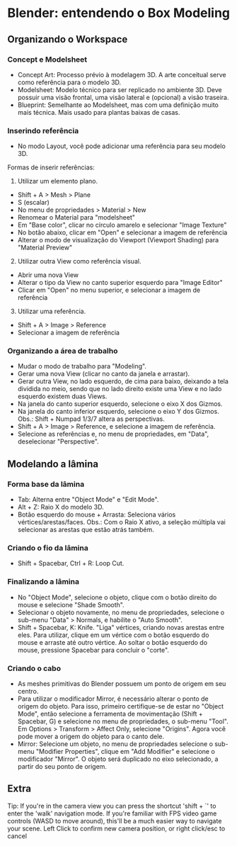 # Blender: entendendo o Box Modeling

## Organizando o Workspace

### Concept e Modelsheet

- Concept Art: Processo prévio à modelagem 3D. A arte conceitual serve como referência para o modelo 3D.
- Modelsheet: Modelo técnico para ser replicado no ambiente 3D. Deve possuir uma visão frontal, uma visão lateral e (opcional) a visão traseira.
- Blueprint: Semelhante ao Modelsheet, mas com uma definição muito mais técnica. Mais usado para plantas baixas de casas.

### Inserindo referência

- No modo Layout, você pode adicionar uma referência para seu modelo 3D.

Formas de inserir referências:

1) Utilizar um elemento plano.
- Shift + A > Mesh > Plane
- S (escalar)
- No menu de propriedades > Material > New
- Renomear o Material para "modelsheet"
- Em "Base color", clicar no círculo amarelo e selecionar "Image Texture"
- No botão abaixo, clicar em "Open" e selecionar a imagem de referência
- Alterar o modo de visualização do Viewport (Viewport Shading) para "Material Preview"

2) Utilizar outra View como referência visual.
- Abrir uma nova View
- Alterar o tipo da View no canto superior esquerdo para "Image Editor"
- Clicar em "Open" no menu superior, e selecionar a imagem de referência

3) Utilizar uma referência.
- Shift + A > Image > Reference
- Selecionar a imagem de referência

### Organizando a área de trabalho

- Mudar o modo de trabalho para "Modeling".
- Gerar uma nova View (clicar no canto da janela e arrastar).
- Gerar outra View, no lado esquerdo, de cima para baixo, deixando a tela dividida no meio, sendo que no lado direito existe uma View e no lado esquerdo existem duas Views.
- Na janela do canto superior esquerdo, selecione o eixo X dos Gizmos.
- Na janela do canto inferior esquerdo, selecione o eixo Y dos Gizmos.
Obs.: Shift + Numpad 1/3/7 altera as perspectivas.
- Shift + A > Image > Reference, e selecione a imagem de referência.
- Selecione as referências e, no menu de propriedades, em "Data", deselecionar "Perspective".

## Modelando a lâmina

### Forma base da lâmina

- Tab: Alterna entre "Object Mode" e "Edit Mode".
- Alt + Z: Raio X do modelo 3D.
- Botão esquerdo do mouse + Arrasta: Seleciona vários vértices/arestas/faces.
Obs.: Com o Raio X ativo, a seleção múltipla vai selecionar as arestas que estão atrás também.

### Criando o fio da lâmina

- Shift + Spacebar, Ctrl + R: Loop Cut.

### Finalizando a lâmina

- No "Object Mode", selecione o objeto, clique com o botão direito do mouse e selecione "Shade Smooth".
- Selecionar o objeto novamente, no menu de propriedades, selecione o sub-menu "Data" > Normals, e habilite o "Auto Smooth".
- Shift + Spacebar, K: Knife. "Liga" vértices, criando novas arestas entre eles. Para utilizar, clique em um vértice com o botão esquerdo do mouse e arraste até outro vértice. Ao soltar o botão esquerdo do mouse, pressione Spacebar para concluir o "corte".

### Criando o cabo

- As meshes primitivas do Blender possuem um ponto de origem em seu centro.
- Para utilizar o modificador Mirror, é necessário alterar o ponto de origem do objeto. Para isso, primeiro certifique-se de estar no "Object Mode", então selecione a ferramenta de movimentação (Shift + Spacebar, G) e selecione no menu de propriedades, o sub-menu "Tool". Em Options > Transform > Affect Only, selecione "Origins". Agora você pode mover a origem do objeto para o canto dele.
- Mirror: Selecione um objeto, no menu de propriedades selecione o sub-menu "Modifier Properties", clique em "Add Modifier" e selecione o modificador "Mirror". O objeto será duplicado no eixo selecionado, a partir do seu ponto de origem.

## Extra

Tip: If you're in the camera view you can press the shortcut 'shift + `' to enter the 'walk' navigation mode. If you're familiar with FPS video game controls (WASD to move around), this'll be a much easier way to navigate your scene. Left Click to confirm new camera position, or right click/esc to cancel
